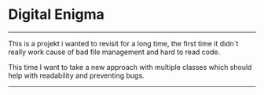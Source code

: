 # Digital Enigma
___

This is a projekt i wanted to revisit for a long
time, the first time it didn´t really work cause
of bad file management and hard to read code.

This time I want to take a new approach with
multiple classes which should help with
readability and preventing bugs.

___

